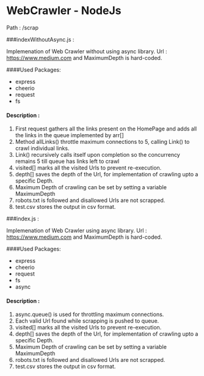 # WebCrawler - NodeJs

Path : /scrap

###indexWithoutAsync.js :

Implemenation of Web Crawler without using async library. Url : https://www.medium.com and MaximumDepth is hard-coded.

####Used Packages:

* express
* cheerio
* request
* fs

#### Description : 
1. First request gathers all the links present on the HomePage and adds all the links in the queue implemented by arr[]
2. Method allLinks() throttle maximum connections to 5, calling Link() to crawl individual links.
3. Link() recursively calls itself upon completion so the concurrency remains 5 till queue has links left to crawl
4. visited[] marks all the visited Urls to prevent re-execution. 
5. depth[] saves the depth of the Url, for implementation of crawling upto a specific Depth.
6. Maximum Depth of crawling can be set by setting a variable MaximumDepth
7. robots.txt is followed and disallowed Urls are not scrapped.
8. test.csv stores the output in csv format.


###index.js :

Implemenation of Web Crawler using async library. Url : https://www.medium.com and MaximumDepth is hard-coded.

####Used Packages:

* express
* cheerio
* request
* fs
* async

#### Description : 
1. async.queue() is used for throttling maximum connections.
2. Each valid Url found while scrapping is pushed to queue.
4. visited[] marks all the visited Urls to prevent re-execution. 
5. depth[] saves the depth of the Url, for implementation of crawling upto a specific Depth.
6. Maximum Depth of crawling can be set by setting a variable MaximumDepth
7. robots.txt is followed and disallowed Urls are not scrapped.
8. test.csv stores the output in csv format.
